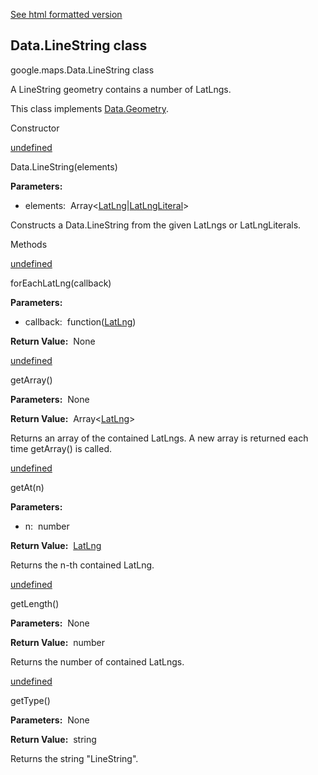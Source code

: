 [See html formatted version](https://huasofoundries.github.io/google-maps-documentation/Data.LineString.html)

Data.LineString class
---------------------

google.maps.Data.LineString class

A LineString geometry contains a number of LatLngs.

This class implements [Data.Geometry](Data.md).

Constructor

[undefined](#Data.LineString.constructor)

Data.LineString(elements)

**Parameters:** 

*   elements:  Array<[LatLng](/maps/documentation/javascript/reference/3.40/coordinates#LatLng)|[LatLngLiteral](/maps/documentation/javascript/reference/3.40/coordinates#LatLngLiteral)\>

Constructs a Data.LineString from the given LatLngs or LatLngLiterals.

Methods

[undefined](#Data.LineString.forEachLatLng)

forEachLatLng(callback)

**Parameters:** 

*   callback:  function([LatLng](/maps/documentation/javascript/reference/3.40/coordinates#LatLng))

**Return Value:**  None

[undefined](#Data.LineString.getArray)

getArray()

**Parameters:**  None

**Return Value:**  Array<[LatLng](/maps/documentation/javascript/reference/3.40/coordinates#LatLng)\>

Returns an array of the contained LatLngs. A new array is returned each time getArray() is called.

[undefined](#Data.LineString.getAt)

getAt(n)

**Parameters:** 

*   n:  number

**Return Value:**  [LatLng](/maps/documentation/javascript/reference/3.40/coordinates#LatLng)

Returns the n\-th contained LatLng.

[undefined](#Data.LineString.getLength)

getLength()

**Parameters:**  None

**Return Value:**  number

Returns the number of contained LatLngs.

[undefined](#Data.LineString.getType)

getType()

**Parameters:**  None

**Return Value:**  string

Returns the string "LineString".
